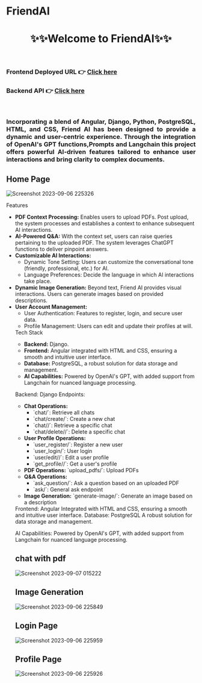 # FriendAI

<h1 align="center">✨✨Welcome to FriendAI✨✨</h1>

<br/>

### Frontend Deployed URL 👉 [Click here](https://friendai.netlify.app/)

### Backend API 👉 [Click here](https://friendai.onrender.com/)

<br/>
<h3 align="justify" width="80%">
  Incorporating a blend of Angular, Django, Python, PostgreSQL, HTML, and CSS, Friend AI has been designed to provide a dynamic and user-centric experience. Through the integration of OpenAI's GPT functions,Prompts and Langchain this project offers powerful AI-driven features tailored to enhance user interactions and bring clarity to complex documents.
  </h3>

  ## Home Page
![Screenshot 2023-09-06 225326](https://github.com/sourabhpatel073/FriendAI/assets/112695694/09ea7365-8229-43d3-a82d-ba00f2718151)


Features

<ul>
    <li><strong>PDF Context Processing:</strong> Enables users to upload PDFs. Post upload, the system processes and establishes a context to enhance subsequent AI interactions.</li>
    <li><strong>AI-Powered Q&A:</strong> With the context set, users can raise queries pertaining to the uploaded PDF. The system leverages ChatGPT functions to deliver pinpoint answers.</li>

<li><strong>Customizable AI Interactions:</strong> 
    <ul>
        <li>Dynamic Tone Setting: Users can customize the conversational tone (friendly, professional, etc.) for AI.</li>
        <li>Language Preferences: Decide the language in which AI interactions take place.</li>
    </ul>
</li>

<li><strong>Dynamic Image Generation:</strong> Beyond text, Friend AI provides visual interactions. Users can generate images based on provided descriptions.</li>

<li><strong>User Account Management:</strong>
    <ul>
        <li>User Authentication: Features to register, login, and secure user data.</li>
        <li>Profile Management: Users can edit and update their profiles at will.</li>
    </ul>
</li>
Tech Stack
<ul>
    <li><strong>Backend:</strong> Django. </li>
    <li><strong>Frontend:</strong> Angular integrated with HTML and CSS, ensuring a smooth and intuitive user interface.</li>
    <li><strong>Database:</strong> PostgreSQL, a robust solution for data storage and management.</li>
    <li><strong>AI Capabilities:</strong> Powered by OpenAI's GPT, with added support from Langchain for nuanced language processing.</li>
</ul>

Backend: Django
Endpoints:

<ul>
    <li><strong>Chat Operations:</strong>
        <ul>
            <li>`chat/`: Retrieve all chats</li>
            <li>`chat/create/`: Create a new chat</li>
            <li>`chat/<int:pk>/`: Retrieve a specific chat</li>
            <li>`chat/delete/<int:pk>/`: Delete a specific chat</li>
        </ul>
    </li>
    <li><strong>User Profile Operations:</strong>
        <ul>
            <li>`user_register/`: Register a new user</li>
            <li>`user_login/`: User login</li>
            <li>`user/edit/<int:user_id>/`: Edit a user profile</li>
            <li>`get_profile/<int:user_id>/`: Get a user's profile</li>
        </ul>
    </li>
    <li><strong>PDF Operations:</strong> `upload_pdfs/`: Upload PDFs</li>
    <li><strong>Q&A Operations:</strong>
        <ul>
            <li>`ask_question/`: Ask a question based on an uploaded PDF</li>
            <li>`ask/`: General ask endpoint</li>
        </ul>
    </li>
    <li><strong>Image Generation:</strong> `generate-image/`: Generate an image based on a description</li>
</ul>
Frontend: Angular
Integrated with HTML and CSS, ensuring a smooth and intuitive user interface.
Database: PostgreSQL
A robust solution for data storage and management.
              
AI Capabilities:
Powered by OpenAI's GPT, with added support from Langchain for nuanced language processing.

## chat with pdf
![Screenshot 2023-09-07 015222](https://github.com/sourabhpatel073/FriendAI/assets/112695694/444f0d2a-6aaa-4c15-a98c-c6cff4927b39)

## Image Generation
![Screenshot 2023-09-06 225849](https://github.com/sourabhpatel073/FriendAI/assets/112695694/afe64639-99c5-48ee-a575-bd01d323fc66)

## Login Page
![Screenshot 2023-09-06 225959](https://github.com/sourabhpatel073/FriendAI/assets/112695694/2d0441e1-2db3-48ae-ae11-ac8e770a6e97)

## Profile Page
![Screenshot 2023-09-06 225926](https://github.com/sourabhpatel073/FriendAI/assets/112695694/e947a720-a840-452c-bb60-2db12bb820a2)

